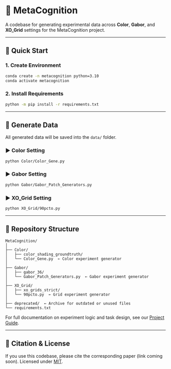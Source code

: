 # 🧠 MetaCognition

A codebase for generating experimental data across **Color**, **Gabor**, and **XO\_Grid** settings for the MetaCognition project.

---

## 🚀 Quick Start

### 1. Create Environment

```bash
conda create -n metacognition python=3.10
conda activate metacognition
```

### 2. Install Requirements

```bash
python -m pip install -r requirements.txt
```

---

## 🧪 Generate Data

All generated data will be saved into the `data/` folder.

### ▶️ Color Setting

```bash
python Color/Color_Gene.py
```

### ▶️ Gabor Setting

```bash
python Gabor/Gabor_Patch_Generators.py
```

### ▶️ XO\_Grid Setting

```bash
python XO_Grid/90pcto.py
```

---

## 📁 Repository Structure

```
MetaCognition/
│
├── Color/
│   ├── color_shading_groundtruth/
│   └── Color_Gene.py  ← Color experiment generator
│
├── Gabor/
│   ├── gabor_36/
│   └── Gabor_Patch_Generators.py  ← Gabor experiment generator
│
├── XO_Grid/
│   ├── xo_grids_strict/
│   └── 90pcto.py  ← Grid experiment generator
│
├── deprecated/  ← Archive for outdated or unused files
└── requirements.txt
```

For full documentation on experiment logic and task design, see our [Project Guide](https://docs.google.com/document/d/1yqHH4spfVSg0gSNLIoSmdScTMH12f9tfs9h7wAQ2tlI/edit?tab=t.0#heading=h.38tt23dbxxgn).

---

## 📝 Citation & License

If you use this codebase, please cite the corresponding paper (link coming soon).
Licensed under [MIT](LICENSE).
